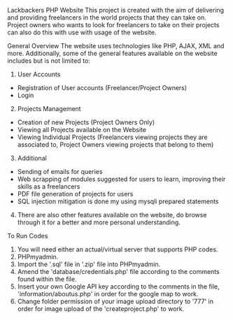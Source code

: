 Lackbackers PHP Website
This project is created with the aim of delivering and providing freelancers in the world projects that they can take on. Project owners who wants to look for freelancers to take on their projects can also do this with use with usage of the website.

General Overview
The website uses technologies like PHP, AJAX, XML and more. Additionally, some of the general features available on the website includes but is not limited to:

1. User Accounts
- Registration of User accounts (Freelancer/Project Owners)
- Login

2. Projects Management
- Creation of new Projects (Project Owners Only)
- Viewing all Projects available on the Website
- Viewing Individual Projects (Freelancers viewing projects they are associated to, Project Owners viewing projects that belong to them)

3. Additional
- Sending of emails for queries
- Web scrapping of modules suggested for users to learn, improving their skills as a freelancers
- PDF file generation of projects for users
- SQL injection mitigation is done my using mysqli prepared statements

4. There are also other features available on the website, do browse through it for a better and more personal understanding.

To Run Codes
1. You will need either an actual/virtual server that supports PHP codes.
2. PHPmyadmin.
3. Import the '.sql' file in '.zip' file into PHPmyadmin.
4. Amend the 'database/credentials.php' file according to the comments found within the file.
5. Insert your own Google API key according to the comments in the file, 'information/aboutus.php' in order for the google map to work.
6. Change folder permission of your image upload directory to '777' in order for image upload of the 'createproject.php' to work.
